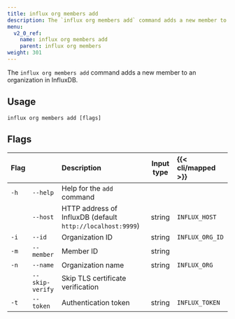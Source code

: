 ```yaml
---
title: influx org members add
description: The `influx org members add` command adds a new member to an organization in InfluxDB.
menu:
  v2_0_ref:
    name: influx org members add
    parent: influx org members
weight: 301
---
```


The `influx org members add` command adds a new member to an organization in InfluxDB.

## Usage
```
influx org members add [flags]
```

## Flags
| Flag |                 | Description                                                | Input type  | {{< cli/mapped >}} |
|:---- |:---             |:-----------                                                |:----------: |:------------------ |
| `-h` | `--help`        | Help for the `add` command                                 |             |                    |
|      | `--host`        | HTTP address of InfluxDB (default `http://localhost:9999`) | string      | `INFLUX_HOST`      |
| `-i` | `--id`          | Organization ID                                            | string      | `INFLUX_ORG_ID`    |
| `-m` | `--member`      | Member ID                                                  | string      |                    |
| `-n` | `--name`        | Organization name                                          | string      | `INFLUX_ORG`       |
|      | `--skip-verify` | Skip TLS certificate verification                          |             |                    |
| `-t` | `--token`       | Authentication token                                       | string      | `INFLUX_TOKEN`     |
